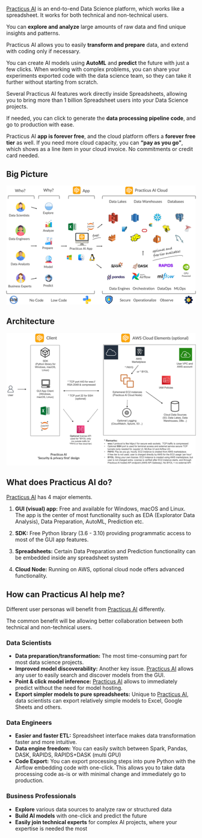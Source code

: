 <a href="https://practicus.ai/" target="_blank">Practicus AI</a> is an end-to-end Data Science platform, 
which works like a spreadsheet. It works for both technical and non-technical users. 

You can **explore and analyze** large amounts of raw data and find unique insights and patterns. 

Practicus AI allows you to easily **transform and prepare** data, and extend with coding only if necessary. 

You can create AI models using **AutoML** and **predict** the future with just a few clicks. When working with complex problems, 
you can share your experiments exported code with the data science team, so they can take it further without starting from scratch.

Several Practicus AI features work directly inside Spreadsheets, allowing you to bring more than 1 billion Spreadsheet 
users into your Data Science projects. 

If needed, you can click to generate the **data processing pipeline code**, and go to production with ease. 

Practicus AI **app is forever free**, and the cloud platform offers a **forever free tier** as well. 
If you need more cloud capacity, you can **“pay as you go”**, which shows as a line item in your cloud invoice. 
No commitments or credit card needed. 

## Big Picture

![big_picture](img/big_picture.png)

## Architecture

![architecture](img/architecture.png)

## What does Practicus AI do?

<a href="https://practicus.ai/" target="_blank">Practicus AI</a> has 4 major elements. 

1) **GUI (visual) app:** Free and available for Windows, macOS and Linux. The app is the center of most 
functionality such as EDA (Explorator Data Analysis), Data Preparation, AutoML, Prediction etc.  

2) **SDK:** Free Python library (3.6 - 3.10) providing programmatic access to most of the GUI app features. 

3) **Spreadsheets:** Certain Data Preparation and Prediction functionality can be embedded inside any spreadsheet system

4) **Cloud Node:** Running on AWS, optional cloud node offers advanced functionality. 

## How can Practicus AI help me?

Different user personas will benefit from <a href="https://practicus.ai/" target="_blank">Practicus AI</a> differently.

The common benefit will be allowing better collaboration between both technical and non-technical users.    

### Data Scientists
- **Data preparation/transformation:** The most time-consuming part for most data science projects. 
- **Improved model discoverability:** Another key issue. [Practicus AI](https://practicus.ai/) allows any user to easily 
search and discover models from the GUI.   
- **Point & click model inference:** [Practicus AI](https://practicus.ai/) allows to immediately predict 
without the need for model hosting. 
- **Export simpler models to pure spreadsheets:** Unique to [Practicus AI](https://practicus.ai/), data scientists can export
relatively simple models to Excel, Google Sheets and others.

### Data Engineers
- **Easier and faster ETL:** Spreadsheet interface makes data transformation faster and more intuitive.
- **Data engine freedom:** You can easily switch between Spark, Pandas, DASK, RAPIDS, RAPIDS+DASK (multi GPU)
- **Code Export:** You can export processing steps into pure Python with the Airflow embedding code with one-click. 
This allows you to take data processing code as-is or with minimal change and immediately go to production.  

### Business Professionals
- **Explore** various data sources to analyze raw or structured data
- **Build AI models** with one-click and predict the future
- **Easily join technical experts** for complex AI projects, where your expertise is needed the most


